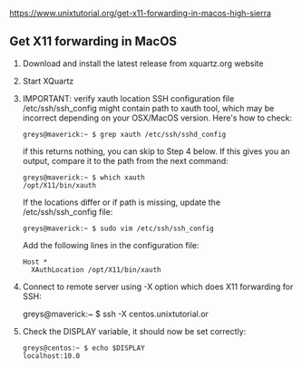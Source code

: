 https://www.unixtutorial.org/get-x11-forwarding-in-macos-high-sierra

## Get X11 forwarding in MacOS
1. Download and install the latest release from xquartz.org website
2. Start XQuartz
3. IMPORTANT: verify xauth location
   SSH configuration file /etc/ssh/ssh_config might contain path to xauth tool, which may be incorrect depending on your OSX/MacOS version. Here's how to check:

    ```
    greys@maverick:~ $ grep xauth /etc/ssh/sshd_config
    ```
       
    if this returns nothing, you can skip to Step 4 below.  If this gives you an output, compare it to the path from the next command:

    ```
    greys@maverick:~ $ which xauth
    /opt/X11/bin/xauth
    ```
   
    If the locations differ or if path is missing, update the /etc/ssh/ssh_config file:

    ```
    greys@maverick:~ $ sudo vim /etc/ssh/ssh_config
    ```
    
    Add the following lines in the configuration file:
    
    ```
    Host *
      XAuthLocation /opt/X11/bin/xauth
    ```
    
   
4. Connect to remote server using -X option which does X11 forwarding for SSH:

    greys@maverick:~ $ ssh -X centos.unixtutorial.or

5. Check the DISPLAY variable, it should now be set correctly:
    
    ```
    greys@centos:~ $ echo $DISPLAY
    localhost:10.0
    ```

